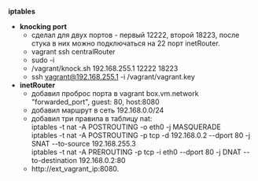 **iptables**

- **knocking port** 
  - сделал для двух портов - первый 12222, второй 18223, после стука в них можно подключаться на 22 порт inetRouter.
  - vagrant ssh centralRouter
  - sudo -i
  - /vagrant/knock.sh 192.168.255.1 12222 18223
  - ssh vagrant@192.168.255.1 -i /vagrant/vagrant.key
- **inetRouter**
  - добавил проброс порта в vagrant  box.vm.network "forwarded_port", guest: 80, host:8080
  - добавил маршрут в сеть 192.168.0.0/24
  - добавил три правила в таблицу nat:  
	    iptables -t nat -A POSTROUTING -o eth0 -j MASQUERADE  
	    iptables -t nat -A POSTROUTING -p tcp -d 192.168.0.2 --dport 80 -j SNAT --to-source 192.168.255.3  
	    iptables -t nat -A PREROUTING -p tcp -i eth0 --dport 80 -j DNAT --to-destination 192.168.0.2:80
  - http://ext_vagrant_ip:8080.
